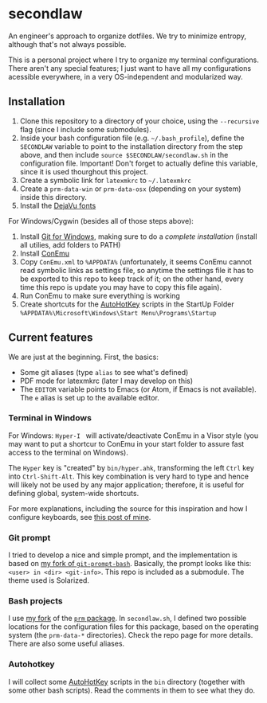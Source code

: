 secondlaw
=========

An engineer's approach to organize dotfiles. We try to minimize entropy, although that's not always possible.

This is a personal project where I try to organize my terminal configurations. There aren't any special features; I just want to have all my configurations acessible everywhere, in a very OS-independent and modularized way.

## Installation

1. Clone this repository to a directory of your choice, using the `--recursive` flag (since I include some submodules).
2. Inside your bash configuration file (e.g. `~/.bash_profile`), define the `SECONDLAW` variable to point to the installation directory from the step above, and then include `source $SECONDLAW/secondlaw.sh` in the configuration file. Important! Don't forget to actually define this variable, since it is used thourghout this project.
3. Create a symbolic link for `latexmkrc` to `~/.latexmkrc`
4. Create a `prm-data-win` or `prm-data-osx` (depending on your system) inside this directory.
5. Install the [DejaVu fonts](http://dejavu-fonts.org/wiki/Main_Page)

For Windows/Cygwin (besides all of those steps above):

1. Install [Git for Windows](https://git-for-windows.github.io/), making sure to do a *complete installation* (install all utilies, add folders to PATH)
2. Install [ConEmu](https://conemu.github.io/)
3. Copy `ConEmu.xml` to `%APPDATA%` (unfortunately, it seems ConEmu cannot read symbolic links as settings file, so anytime the settings file it has to be exported to this repo to keep track of it; on the other hand, every time this repo is update you may have to copy this file again).
4. Run ConEmu to make sure everything is working
5. Create shortcuts for the [AutoHotKey][ahk] scripts in the StartUp Folder `%APPDATA%\Microsoft\Windows\Start Menu\Programs\Startup`

## Current features

We are just at the beginning. First, the basics:

* Some git aliases (type `alias` to see what's defined)
* PDF mode for latexmkrc (later I may develop on this)
* The `EDITOR` variable points to Emacs (or Atom, if Emacs is not available). The `e` alias is set up to the available editor.

### Terminal in Windows

For Windows: ``Hyper-I `` will activate/deactivate ConEmu in a Visor style (you may want to put a shortcur to ConEmu in your start folder to assure fast access to the terminal on Windows).

The `Hyper` key is "created" by `bin/hyper.ahk`, transforming the left `Ctrl` key into `Ctrl-Shift-Alt`. This key combination is very hard to type and hence will likely not be used by any major application; therefore, it is useful for defining global, system-wide shortcuts.

For more explanations, including the source for this inspiration and how I configure keyboards, see [this post of mine](http://thermocode.net/blog/keyboard/).

### Git prompt

I tried to develop a nice and simple prompt, and the implementation is based on [my fork of `git-prompt-bash`](https://github.com/fabiofortkamp/bash-git-prompt). Basically, the prompt looks like this: `<user> in <dir> <git-info>`. This repo is included as a submodule. The theme used is Solarized.

### Bash projects

I use [my fork](https://github.com/fabiofortkamp/prm) of the [`prm` package](https://github.com/eivind88/prm). In `secondlaw.sh`, I defined two possible locations for the configuration files for this package, based on the operating system (the `prm-data-*` directories). Check the repo page for more details. There are also some useful aliases.
 
### Autohotkey

I will collect some [AutoHotKey][ahk] scripts in the `bin` directory (together with some other bash scripts). Read the comments in them to see what they do.

[ahk]: http://autohotkey.com
